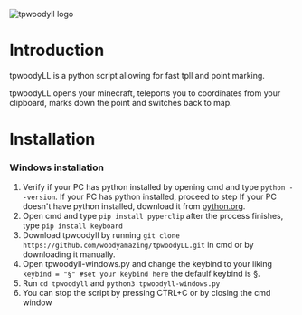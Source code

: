 ![tpwoodyll logo](https://github.com/woodyamazing/tpwoodyLL/blob/main/tpwoodyll.png?raw=true)

# Introduction

tpwoodyLL is a python script allowing for fast tpll and point marking.

tpwoodyLL opens your minecraft, teleports you to coordinates from your clipboard, marks down the point and switches back to map.

# Installation
### Windows installation
1. Verify if your PC has python installed by opening cmd and type `python --version`. If your PC has python installed, proceed to step If your PC doesn't have python installed, download it from [python.org](https://www.python.org/downloads/).
2. Open cmd and type `pip install pyperclip` after the process finishes, type `pip install keyboard`
3. Download tpwoodyll by running `git clone https://github.com/woodyamazing/tpwoodyLL.git` in cmd or by downloading it manually.
4. Open tpwoodyll-windows.py and change the keybind to your liking `keybind = "§" #set your keybind here` the defaulf keybind is §.
5. Run `cd tpwoodyll` and `python3 tpwoodyll-windows.py`
6. You can stop the script by pressing CTRL+C or by closing the cmd window
